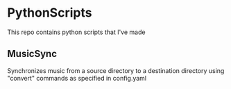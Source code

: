 # PythonScripts

This repo contains python scripts that I've made

## MusicSync
Synchronizes music from a source directory to a destination directory using "convert" commands as specified in config.yaml
